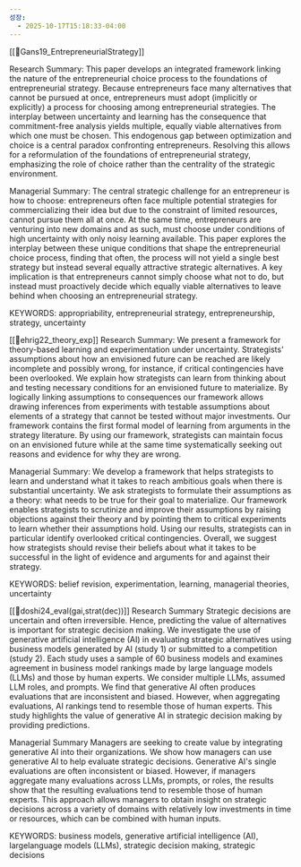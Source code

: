 ```yaml
---
성장:
  - 2025-10-17T15:18:33-04:00
---
```

 [[📜Gans19_EntrepreneurialStrategy]]

Research Summary: This paper develops an integrated framework linking the nature of the entrepreneurial choice process to the foundations of entrepreneurial strategy. Because entrepreneurs face many alternatives that cannot be pursued at once, entrepreneurs must adopt (implicitly or explicitly) a process for choosing among entrepreneurial strategies. The interplay between uncertainty and learning has the consequence that commitment-free analysis yields multiple, equally viable alternatives from which one must be chosen. This endogenous gap between optimization and choice is a central paradox confronting entrepreneurs. Resolving this allows for a reformulation of the foundations of entrepreneurial strategy, emphasizing the role of choice rather than the centrality of the strategic environment.

Managerial Summary: The central strategic challenge for an entrepreneur is how to choose: entrepreneurs often face multiple potential strategies for commercializing their idea but due to the constraint of limited resources, cannot pursue them all at once. At the same time, entrepreneurs are venturing into new domains and as such, must choose under conditions of high uncertainty with only noisy learning available. This paper explores the interplay between these unique conditions that shape the entrepreneurial choice process, finding that often, the process will not yield a single best strategy but instead several equally attractive strategic alternatives. A key implication is that entrepreneurs cannot simply choose what not to do, but instead must proactively decide which equally viable alternatives to leave behind when choosing an entrepreneurial strategy.

KEYWORDS: appropriability, entrepreneurial strategy, entrepreneurship, strategy, uncertainty

[[📜ehrig22_theory_exp]]
Research Summary: We present a framework for theory-based learning and experimentation under uncertainty. Strategists' assumptions about how an envisioned future can be reached are likely incomplete and possibly wrong, for instance, if critical contingencies have been overlooked. We explain how strategists can learn from thinking about and testing necessary conditions for an envisioned future to materialize. By logically linking assumptions to consequences our framework allows drawing inferences from experiments with testable assumptions about elements of a strategy that cannot be tested without major investments. Our framework contains the first formal model of learning from arguments in the strategy literature. By using our framework, strategists can maintain focus on an envisioned future while at the same time systematically seeking out reasons and evidence for why they are wrong.

Managerial Summary: We develop a framework that helps strategists to learn and understand what it takes to reach ambitious goals when there is substantial uncertainty. We ask strategists to formulate their assumptions as a theory: what needs to be true for their goal to materialize. Our framework enables strategists to scrutinize and improve their assumptions by raising objections against their theory and by pointing them to critical experiments to learn whether their assumptions hold. Using our results, strategists can in particular identify overlooked critical contingencies. Overall, we suggest how strategists should revise their beliefs about what it takes to be successful in the light of evidence and arguments for and against their strategy.

KEYWORDS: belief revision, experimentation, learning, managerial theories, uncertainty

[[📜doshi24_eval(gai,strat(dec))]]
Research Summary
Strategic decisions are uncertain and often irreversible. Hence, predicting the value of alternatives is important for strategic decision making. We investigate the use of generative artificial intelligence (AI) in evaluating strategic alternatives using business models generated by AI (study 1) or submitted to a competition (study 2). Each study uses a sample of 60 business models and examines agreement in business model rankings made by large language models (LLMs) and those by human experts. We consider multiple LLMs, assumed LLM roles, and prompts. We find that generative AI often produces evaluations that are inconsistent and biased. However, when aggregating evaluations, AI rankings tend to resemble those of human experts. This study highlights the value of generative AI in strategic decision making by providing predictions.

Managerial Summary
Managers are seeking to create value by integrating generative AI into their organizations. We show how managers can use generative AI to help evaluate strategic decisions. Generative AI's single evaluations are often inconsistent or biased. However, if managers aggregate many evaluations across LLMs, prompts, or roles, the results show that the resulting evaluations tend to resemble those of human experts. This approach allows managers to obtain insight on strategic decisions across a variety of domains with relatively low investments in time or resources, which can be combined with human inputs.

KEYWORDS: business models, generative artificial intelligence (AI), largelanguage models (LLMs), strategic decision making, strategic decisions


